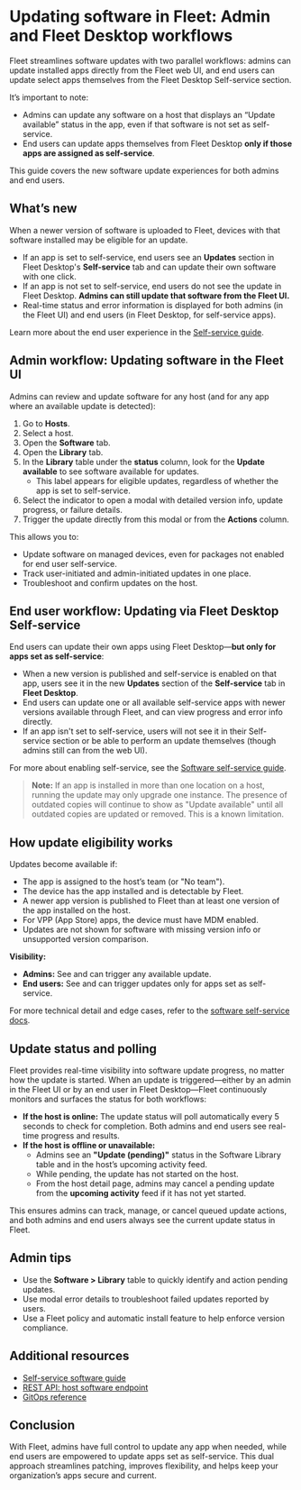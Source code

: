 # Updating software in Fleet: Admin and Fleet Desktop workflows

Fleet streamlines software updates with two parallel workflows: admins can update installed apps directly from the Fleet web UI, and end users can update select apps themselves from the Fleet Desktop Self-service section.

It’s important to note:
- Admins can update any software on a host that displays an “Update available” status in the app, even if that software is not set as self-service.
- End users can update apps themselves from Fleet Desktop **only if those apps are assigned as self-service**.

This guide covers the new software update experiences for both admins and end users.

## What’s new

When a newer version of software is uploaded to Fleet, devices with that software installed may be eligible for an update.

- If an app is set to self-service, end users see an **Updates** section in Fleet Desktop's **Self-service** tab and can update their own software with one click.
- If an app is not set to self-service, end users do not see the update in Fleet Desktop. **Admins can still update that software from the Fleet UI.**
- Real-time status and error information is displayed for both admins (in the Fleet UI) and end users (in Fleet Desktop, for self-service apps).

Learn more about the end user experience in the [Self-service guide](https://fleetdm.com/guides/software-self-service).

## Admin workflow: Updating software in the Fleet UI

Admins can review and update software for any host (and for any app where an available update is detected):

1. Go to **Hosts**.
2. Select a host.
3. Open the **Software** tab.
4. Open the **Library** tab.
5. In the **Library** table under the **status** column, look for the **Update available** to see software available for updates.  
   - This label appears for eligible updates, regardless of whether the app is set to self-service.
6. Select the indicator to open a modal with detailed version info, update progress, or failure details.
7. Trigger the update directly from this modal or from the **Actions** column.

This allows you to:
- Update software on managed devices, even for packages not enabled for end user self-service.
- Track user-initiated and admin-initiated updates in one place.
- Troubleshoot and confirm updates on the host.

## End user workflow: Updating via Fleet Desktop Self-service

End users can update their own apps using Fleet Desktop—**but only for apps set as self-service**:

- When a new version is published and self-service is enabled on that app, users see it in the new **Updates** section of the **Self-service** tab in **Fleet Desktop**.
- End users can update one or all available self-service apps with newer versions available through Fleet, and can view progress and error info directly.
- If an app isn't set to self-service, users will not see it in their Self-service section or be able to perform an update themselves (though admins still can from the web UI).

For more about enabling self-service, see the [Software self-service guide](https://fleetdm.com/guides/software-self-service).

> **Note:** If an app is installed in more than one location on a host, running the update may only upgrade one instance. The presence of outdated copies will continue to show as "Update available" until all outdated copies are updated or removed. This is a known limitation.

## How update eligibility works

Updates become available if:

- The app is assigned to the host’s team (or "No team").
- The device has the app installed and is detectable by Fleet.
- A newer app version is published to Fleet than at least one version of the app installed on the host.
- For VPP (App Store) apps, the device must have MDM enabled.
- Updates are not shown for software with missing version info or unsupported version comparison.

**Visibility:**
- **Admins:** See and can trigger any available update.
- **End users:** See and can trigger updates only for apps set as self-service.

For more technical detail and edge cases, refer to the [software self-service docs](https://fleetdm.com/guides/software-self-service).

## Update status and polling

Fleet provides real-time visibility into software update progress, no matter how the update is started. When an update is triggered—either by an admin in the Fleet UI or by an end user in Fleet Desktop—Fleet continuously monitors and surfaces the status for both workflows:

- **If the host is online:** The update status will poll automatically every 5 seconds to check for completion. Both admins and end users see real-time progress and results.
- **If the host is offline or unavailable:**  
  - Admins see an **"Update (pending)"** status in the Software Library table and in the host’s upcoming activity feed.
  - While pending, the update has not started on the host.
  - From the host detail page, admins may cancel a pending update from the **upcoming activity** feed if it has not yet started.

This ensures admins can track, manage, or cancel queued update actions, and both admins and end users always see the current update status in Fleet.

## Admin tips

- Use the **Software > Library** table to quickly identify and action pending updates.
- Use modal error details to troubleshoot failed updates reported by users.
- Use a Fleet policy and automatic install feature to help enforce version compliance.

## Additional resources

- [Self-service software guide](https://fleetdm.com/guides/software-self-service)
- [REST API: host software endpoint](https://fleetdm.com/docs/rest-api/rest-api#get-hosts-software)
- [GitOps reference](https://fleetdm.com/docs/using-fleet/gitops#software)

## Conclusion

With Fleet, admins have full control to update any app when needed, while end users are empowered to update apps set as self-service. This dual approach streamlines patching, improves flexibility, and helps keep your organization’s apps secure and current.


<meta name="articleTitle" value="Updating software in Fleet: Admin and Fleet Desktop workflows">
<meta name="authorFullName" value="Rachel Perkins">
<meta name="authorGitHubUsername" value="rachelelysia">
<meta name="category" value="guides">
<!-- TODO: Confirm publish date --> <meta name="publishedOn" value="2025-08-01">
<meta name="articleImageUrl" value="../website/assets/images/articles/updating-software-in-fleet-admin-and-fleet-desktop-workflows-2670x1514.png">
<meta name="description" value="Learn how to update software as an admin via the Fleet UI or as an end user through Fleet Desktop.">
